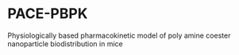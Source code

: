 # PACE-PBPK
 Physiologically based pharmacokinetic model of poly amine coester nanoparticle biodistribution in mice
